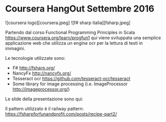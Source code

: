 # Coursera HangOut Settembre 2016
 
![coursera logo][coursera.jpeg]
![f# sharp italia][fsharp.jpeg]
 
Partendo dal corso Functional Programming Principles in Scala https://www.coursera.org/learn/progfun1 qui viene sviluppata una semplice applicazione web che utilizza un engine ocr per la lettura di testi in immagini.

Le tecnologie utilizzate sono:

  - F# http://fsharp.org/
  - NancyFx http://nancyfx.org/
  - Tesseract ocr https://github.com/tesseract-ocr/tesseract
  - Some library for image processing (i.e. ImageProcessor http://imageprocessor.org/)

Le slide della presentazione sono qui:
  
  
  Il pattern utilizzato è il railway pattern:
  https://fsharpforfunandprofit.com/posts/recipe-part2/
  
  